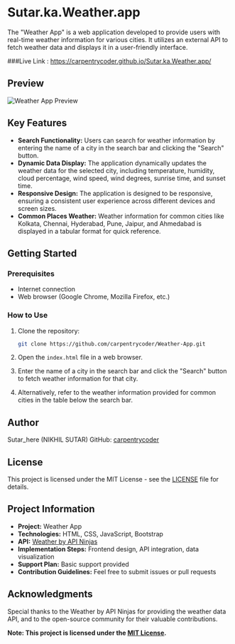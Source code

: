 # Sutar.ka.Weather.app

The "Weather App" is a web application developed to provide users with real-time weather information for various cities. It utilizes an external API to fetch weather data and displays it in a user-friendly interface.

###Live Link : https://carpentrycoder.github.io/Sutar.ka.Weather.app/

## Preview

![Weather App Preview](weather_app_preview.png)

## Key Features

- **Search Functionality:** Users can search for weather information by entering the name of a city in the search bar and clicking the "Search" button.
- **Dynamic Data Display:** The application dynamically updates the weather data for the selected city, including temperature, humidity, cloud percentage, wind speed, wind degrees, sunrise time, and sunset time.
- **Responsive Design:** The application is designed to be responsive, ensuring a consistent user experience across different devices and screen sizes.
- **Common Places Weather:** Weather information for common cities like Kolkata, Chennai, Hyderabad, Pune, Jaipur, and Ahmedabad is displayed in a tabular format for quick reference.

## Getting Started

### Prerequisites

- Internet connection
- Web browser (Google Chrome, Mozilla Firefox, etc.)

### How to Use

1. Clone the repository:

   ```bash
   git clone https://github.com/carpentrycoder/Weather-App.git
   ```

2. Open the `index.html` file in a web browser.

3. Enter the name of a city in the search bar and click the "Search" button to fetch weather information for that city.

4. Alternatively, refer to the weather information provided for common cities in the table below the search bar.

## Author

Sutar_here (NIKHIL SUTAR)
GitHub: [carpentrycoder](https://github.com/carpentrycoder)

## License

This project is licensed under the MIT License - see the [LICENSE](LICENSE) file for details.

## Project Information

- **Project:** Weather App
- **Technologies:** HTML, CSS, JavaScript, Bootstrap
- **API:** [Weather by API Ninjas](https://rapidapi.com/apininjas/api/weather-by-api-ninjas)
- **Implementation Steps:** Frontend design, API integration, data visualization
- **Support Plan:** Basic support provided
- **Contribution Guidelines:** Feel free to submit issues or pull requests

## Acknowledgments

Special thanks to the Weather by API Ninjas for providing the weather data API, and to the open-source community for their valuable contributions.

**Note: This project is licensed under the [MIT License](LICENSE).**
